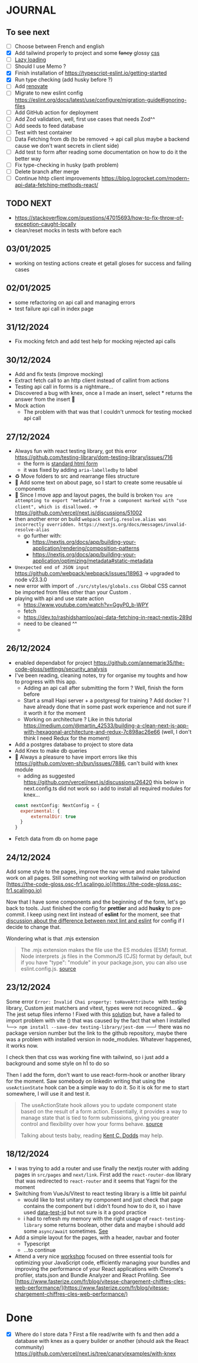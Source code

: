 # JOURNAL

## To see next

- [ ] Choose between French and english
- [x] Add tailwind properly to project and some ~~fancy~~ glossy [css](https://nextjs.org/docs/app/getting-started/css-and-styling)
- [ ] [Lazy loading](https://nextjs.org/docs/pages/building-your-application/optimizing/lazy-loading)
- [ ] Should I use Memo ?
- [x] Finish installation of https://typescript-eslint.io/getting-started
- [x] Run type checking (add husky before ?)
- [ ] Add [renovate](https://github.com/renovatebot/renovate/blob/main/docs/usage/getting-started/installing-onboarding.md)
- [ ] Migrate to new eslint config https://eslint.org/docs/latest/use/configure/migration-guide#ignoring-files
- [ ] Add GitHub action for deployment
- [ ] Add Zod validation, well, first use cases that needs Zod^^
- [ ] Add seeds to feed database
- [ ] Test with test container
- [ ] Data Fetching from db (to be removed -> api call plus maybe a backend cause we don't want secrets in client side)
- [ ] Add test to form after reading some documentation on how to do it the better way
- [ ] Fix type-checking in husky (path problem)
- [ ] Delete branch after merge
- [ ] Continue hhtp client improvements https://blog.logrocket.com/modern-api-data-fetching-methods-react/

## TODO NEXT

- https://stackoverflow.com/questions/47015693/how-to-fix-throw-of-exception-caught-locally
- clean/reset mocks in tests with before each

## 03/01/2025

- working on testing actions create et getall gloses for success and failing cases

## 02/01/2025

- some refactoring on api call and managing errors
- test failure api call in index page

## 31/12/2024

- Fix mocking fetch and add test help for mocking rejected api calls

## 30/12/2024

- Add and fix tests (improve mocking)
- Extract fetch call to an http client instead of callint from actions
- Testing api call in forms is a nightmare...
- Discovered a bug with knex, once a I made an insert, select \* returns the answer from the insert 🤡
- Mock action
    - The problem with that was that I couldn't unmock for testing mocked api call

## 27/12/2024

- Always fun with react testing library, got this error https://github.com/testing-library/dom-testing-library/issues/716
    - the form is [standard html form](https://developer.mozilla.org/en-US/docs/Web/HTML/Element/form)
    - it was fixed by adding `aria-labelledby` to label
- :recycle: Move folders to src and rearrange files structure
- :lipstick: Add some text on about page, so I start to create some reusable ui components
- :monocle_face: Since I move app and layout pages, the build is broken `You are attempting to export "metadata" from a component marked with "use client", which is disallowed.` -> https://github.com/vercel/next.js/discussions/51002
- then another error on build `webpack config.resolve.alias was incorrectly overridden. https://nextjs.org/docs/messages/invalid-resolve-alias`
    - go further with:
        - https://nextjs.org/docs/app/building-your-application/rendering/composition-patterns
        - https://nextjs.org/docs/app/building-your-application/optimizing/metadata#static-metadata
- `Unexpected end of JSON input` https://github.com/webpack/webpack/issues/18963 -> upgraded to node v23.3.0
- new error with import of `./src/styles/globals.css`
  Global CSS cannot be imported from files other than your Custom <App>.
- playing with api and use state action
    - https://www.youtube.com/watch?v=GgyP0_b-WPY
    - fetch
    - https://dev.to/rashidshamloo/api-data-fetching-in-react-nextjs-289d
    - need to be cleaned ^^
    -

## 26/12/2024

- enabled dependabot for project https://github.com/annemarie35/the-code-gloss/settings/security_analysis
- I've been reading, cleaning notes, try for organise my toughts and how to progress with this app.
    - Adding an api call after submitting the form ? Well, finish the form before
    - Start a small Hapi server + a postgresql for training ? Add docker ? I have already done that in some past work experience and not sure if it worth it for the moment
    - Working on architecture ? Like in this tutorial https://medium.com/@martin_42533/building-a-clean-next-js-app-with-hexagonal-architecture-and-redux-7c898ac26e66 (well, I don't think I need Redux for the moment)
- Add a postgres database to project to store data
- Add Knex to make db queries
- :clown_face: Always a pleasure to have import errors like this https://github.com/oven-sh/bun/issues/7886, can't build with knex module
    - adding as suggested https://github.com/vercel/next.js/discussions/26420 this below in next.config.ts did not work so i add to install all required modules for knex...
    ```js
    const nextConfig: NextConfig = {
      experimental: {
          externalDir: true
      }
    }
    ```
- Fetch data from db on home page

## 24/12/2024

Add some style to the pages, improve the nav venue and make tailwind work on all pages.
Still something not working with tailwind on production [https://the-code-gloss.osc-fr1.scalingo.io](https://the-code-gloss.osc-fr1.scalingo.io)

Now that I have some components and the beginning of the form, let's go back to tools. Just finished the config for **prettier** and add **husky** to pre-commit.
I keep using next lint instead of **eslint** for the moment, see that [discussion about the difference between next lint and eslint](https://github.com/vercel/next.js/discussions/36440) for config if I decide to change that.

Wondering what is that .mjs extension

> The .mjs extension makes the file use the ES modules (ESM) format. Node interprets .js files in the CommonJS (CJS) format by default, but if you have "type": "module" in your package.json, you can also use eslint.config.js.
> [source](https://typescript-eslint.io/getting-started/)

## 23/12/2024

Some error `Error: Invalid Chai property: toHaveAttribute ` with testing library, Custom jest matchers and vitest, types were not recognized... 😭 The jest setup files inferno !
Fixed with this [solution](https://stackoverflow.com/questions/77611978/invalid-chai-property-in-vitest) but, have a failed to import problem with vite () that was caused by the fact that when I installed `└──> npm install --save-dev testing-library/jest-dom ───┘` there was no package version number but the link to the github repository, maybe there was a problem with installed version in node_modules. Whatever happened, it works now.

I check then that css was working fine with tailwind, so i just add a background and some style on h1 to do so

Then I add the form, don't want to use react-form-hook or another library for the moment. Saw somebody on linkedin writing that using the `useActionState` hook can be a simple way to do it. So it is ok for me to start somewhere, I will use it and test it.

> The useActionState hook allows you to update component state based on the result of a form action. Essentially, it provides a way to manage state that is tied to form submissions, giving you greater control and flexibility over how your forms behave.
> [source](https://medium.com/zestgeek/understanding-the-useactionstate-hook-in-react-real-life-examples-f1d2350d4932)
>
> Talking about tests baby, reading [Kent C. Dodds](https://kentcdodds.com/blog/common-mistakes-with-react-testing-library) may help.

## 18/12/2024

- I was trying to add a router and use finally the nextjs router with adding pages in `src/pages` and `next/link`. First add the `react-router-dom` library that was redirected to `react-router` and it seems that Yagni for the moment
- Switching from VueJs/Vitest to react testing library is a little bit painful
    - would like to test unitary my component and just check that page contains the component but i didn't found how to do it, so i have used [data-test-id](https://testing-library.com/docs/queries/bytestid/) but not sure is it a good practice
    - i had to refresh my memory with the right usage of `react-testing-library` some returns boolean, other data and maybe i should add some `async/await` sometimes. [See](https://timdeschryver.dev/blog/making-sure-youre-using-the-correct-query#byrole-provides-a-solution-to)
- Add a simple layout for the pages, with a header, navbar and footer
    - Typescript
    - ...to continue
- Attend a very nice [workshop](https://www.next-level.run/webinar-web-perf-bundle-optimisation) focused on three essential tools for optimizing your JavaScript code, efficiently managing your bundles and improving the performance of your React applications with Chrome's profiler, stats.json and Bundle Analyzer and React Profiling. See [https://www.fasterize.com/fr/blog/vitesse-chargement-chiffres-cles-web-performance/](https://www.fasterize.com/fr/blog/vitesse-chargement-chiffres-cles-web-performance/)

# Done

- [x] Where do I store data ? First a file read/write with fs and then add a database with knex as a query builder or another (should ask the React community) https://github.com/vercel/next.js/tree/canary/examples/with-knex
